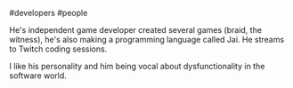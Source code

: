 #developers  #people

He's independent game developer created several games (braid, the witness), he's also making a programming language called Jai. He streams to Twitch coding sessions.

I like his personality and him being vocal about dysfunctionality in the software world. 